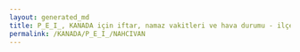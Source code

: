 ```yaml
---
layout: generated_md
title: P_E_I_, KANADA için iftar, namaz vakitleri ve hava durumu - ilçe/eyalet seç
permalink: /KANADA/P_E_I_/NAHCIVAN
---
```


<script type="text/javascript">
  var country = KANADA;
  var city = P_E_I_;
  var state = NAHCIVAN;
  var lat = 72;
  var lon = 21;
</script>
